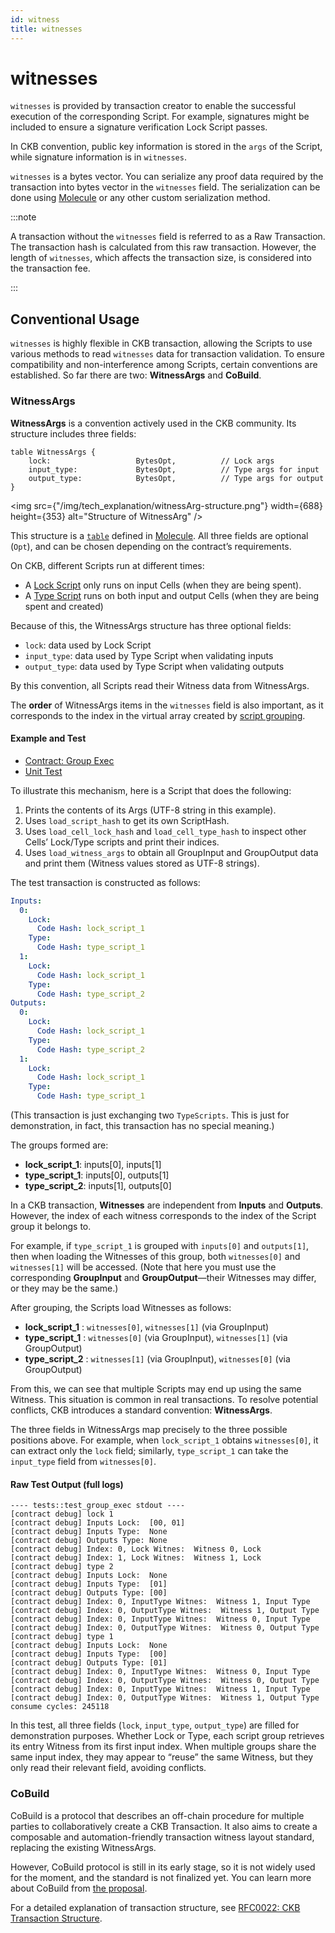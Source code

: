 ```yaml
---
id: witness
title: witnesses
---
```


# witnesses

`witnesses` is provided by transaction creator to enable the successful execution of the corresponding Script. For example, signatures might be included to ensure a signature verification Lock Script passes.

In CKB convention, public key information is stored in the `args` of the Script, while signature information is in `witnesses`.

`witnesses` is a bytes vector. You can serialize any proof data required by the transaction into bytes vector in the `witnesses` field. The serialization can be done using [Molecule](https://github.com/nervosnetwork/molecule) or any other custom serialization method.

:::note

A transaction without the `witnesses` field is referred to as a Raw Transaction. The transaction hash is calculated from this raw transaction. However, the length of `witnesses`, which affects the transaction size, is considered into the transaction fee.

:::

## Conventional Usage

`witnesses` is highly flexible in CKB transaction, allowing the Scripts to use various methods to read `witnesses` data for transaction validation. To ensure compatibility and non-interference among Scripts, certain conventions are established. So far there are two: **WitnessArgs** and **CoBuild**.

### WitnessArgs

**WitnessArgs** is a convention actively used in the CKB community. Its structure includes three fields:

```
table WitnessArgs {
    lock:                   BytesOpt,          // Lock args
    input_type:             BytesOpt,          // Type args for input
    output_type:            BytesOpt,          // Type args for output
}
```

<img src={"/img/tech_explanation/witnessArg-structure.png"} width={688} height={353} alt="Structure of WitnessArg" />

This structure is a [`table`](https://github.com/nervosnetwork/molecule/blob/master/docs/encoding_spec.md#table) defined in [Molecule](https://github.com/nervosnetwork/molecule). All three fields are optional (`Opt`), and can be chosen depending on the contract’s requirements.

On CKB, different Scripts run at different times:

- A [Lock Script](/docs/tech-explanation/lock-script) only runs on input Cells (when they are being spent).
- A [Type Script](/docs/tech-explanation/type-script) runs on both input and output Cells (when they are being spent and created)

Because of this, the WitnessArgs structure has three optional fields:

- `lock`: data used by Lock Script
- `input_type`: data used by Type Script when validating inputs
- `output_type`: data used by Type Script when validating outputs

By this convention, all Scripts read their Witness data from WitnessArgs.

The **order** of WitnessArgs items in the `witnesses` field is also important, as it corresponds to the index in the virtual array created by [script grouping](/docs/tech-explanation/script-group-exe).

#### Example and Test

- [Contract: Group Exec](https://github.com/nervosnetwork/docs.nervos.org/tree/develop/examples/rust-script-examples/contracts/group_exec)
- [Unit Test](https://github.com/nervosnetwork/docs.nervos.org/blob/develop/examples/rust-script-examples/tests/src/tests.rs#L457)

To illustrate this mechanism, here is a Script that does the following:

1. Prints the contents of its Args (UTF-8 string in this example).
2. Uses `load_script_hash` to get its own ScriptHash.
3. Uses `load_cell_lock_hash` and `load_cell_type_hash` to inspect other Cells’ Lock/Type scripts and print their indices.
4. Uses `load_witness_args` to obtain all GroupInput and GroupOutput data and print them (Witness values stored as UTF-8 strings).

The test transaction is constructed as follows:

```yaml
Inputs:
  0:
    Lock:
      Code Hash: lock_script_1
    Type:
      Code Hash: type_script_1
  1:
    Lock:
      Code Hash: lock_script_1
    Type:
      Code Hash: type_script_2
Outputs:
  0:
    Lock:
      Code Hash: lock_script_1
    Type:
      Code Hash: type_script_2
  1:
    Lock:
      Code Hash: lock_script_1
    Type:
      Code Hash: type_script_1
```

(This transaction is just exchanging two `TypeScripts`. This is just for demonstration, in fact, this transaction has no special meaning.)

The groups formed are:

- **lock_script_1**: inputs\[0], inputs\[1]
- **type_script_1**: inputs\[0], outputs\[1]
- **type_script_2**: inputs\[1], outputs\[0]

In a CKB transaction, **Witnesses** are independent from **Inputs** and **Outputs**. However, the index of each witness corresponds to the index of the Script group it belongs to.

For example, if `type_script_1` is grouped with `inputs[0]` and `outputs[1]`, then when loading the Witnesses of this group, both `witnesses[0]` and `witnesses[1]` will be accessed. (Note that here you must use the corresponding **GroupInput** and **GroupOutput**—their Witnesses may differ, or they may be the same.)

After grouping, the Scripts load Witnesses as follows:

- **lock_script_1** : `witnesses[0]`, `witnesses[1]` (via GroupInput)
- **type_script_1** : `witnesses[0]` (via GroupInput), `witnesses[1]` (via GroupOutput)
- **type_script_2** : `witnesses[1]` (via GroupInput), `witnesses[0]` (via GroupOutput)

From this, we can see that multiple Scripts may end up using the same Witness. This situation is common in real transactions. To resolve potential conflicts, CKB introduces a standard convention: **WitnessArgs**.

The three fields in WitnessArgs map precisely to the three possible positions above. For example, when `lock_script_1` obtains `witnesses[0]`, it can extract only the `lock` field; similarly, `type_script_1` can take the `input_type` field from `witnesses[0]`.

#### Raw Test Output (full logs)

```text
---- tests::test_group_exec stdout ----
[contract debug] lock 1
[contract debug] Inputs Lock:  [00, 01]
[contract debug] Inputs Type:  None
[contract debug] Outputs Type: None
[contract debug] Index: 0, Lock Witnes:  Witness 0, Lock
[contract debug] Index: 1, Lock Witnes:  Witness 1, Lock
[contract debug] type 2
[contract debug] Inputs Lock:  None
[contract debug] Inputs Type:  [01]
[contract debug] Outputs Type: [00]
[contract debug] Index: 0, InputType Witnes:  Witness 1, Input Type
[contract debug] Index: 0, OutputType Witnes:  Witness 1, Output Type
[contract debug] Index: 0, InputType Witnes:  Witness 0, Input Type
[contract debug] Index: 0, OutputType Witnes:  Witness 0, Output Type
[contract debug] type 1
[contract debug] Inputs Lock:  None
[contract debug] Inputs Type:  [00]
[contract debug] Outputs Type: [01]
[contract debug] Index: 0, InputType Witnes:  Witness 0, Input Type
[contract debug] Index: 0, OutputType Witnes:  Witness 0, Output Type
[contract debug] Index: 0, InputType Witnes:  Witness 1, Input Type
[contract debug] Index: 0, OutputType Witnes:  Witness 1, Output Type
consume cycles: 245118
```

In this test, all three fields (`lock`, `input_type`, `output_type`) are filled for demonstration purposes. Whether Lock or Type, each script group retrieves its entry Witness from its first input index. When multiple groups share the same input index, they may appear to “reuse” the same Witness, but they only read their relevant field, avoiding conflicts.

### CoBuild

CoBuild is a protocol that describes an off-chain procedure for multiple parties to collaboratively create a CKB Transaction. It also aims to create a composable and automation-friendly transaction witness layout standard, replacing the existing WitnessArgs.

However, CoBuild protocol is still in its early stage, so it is not widely used for the moment, and the standard is not finalized yet. You can learn more about CoBuild from [the proposal](https://talk.nervos.org/t/ckb-transaction-cobuild-protocol-overview/7702).

For a detailed explanation of transaction structure, see [RFC0022: CKB Transaction Structure](https://github.com/nervosnetwork/rfcs/blob/master/rfcs/0022-transaction-structure/0022-transaction-structure.md#header-deps).
